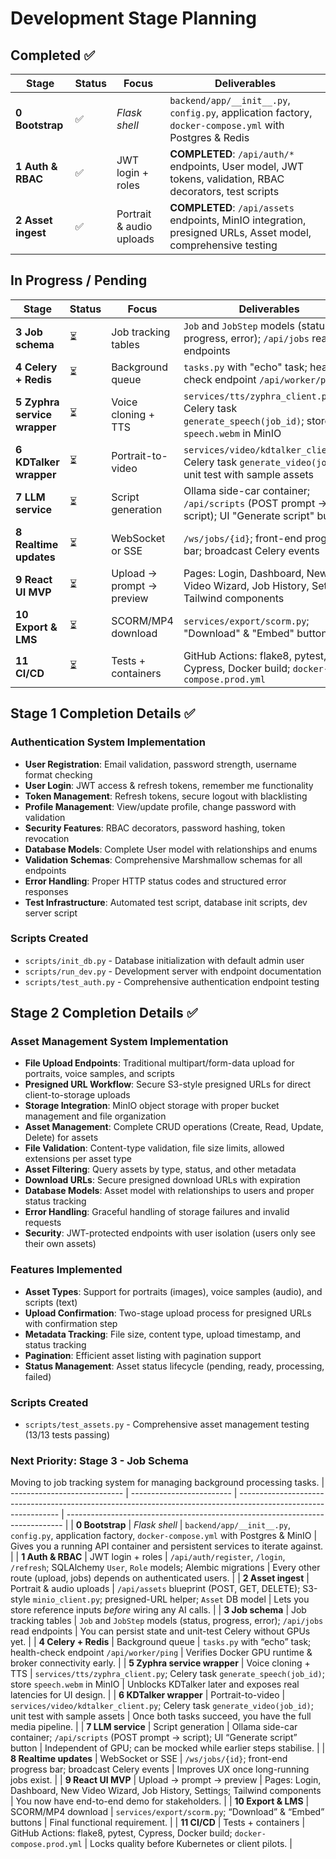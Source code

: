 # Development Stage Planning

## Completed ✅

| Stage                        | Status | Focus                     | Deliverables                                                                                           | 
| ---------------------------- | ------ | ------------------------- | ------------------------------------------------------------------------------------------------------ |
| **0 Bootstrap**              | ✅     | *Flask shell*             | `backend/app/__init__.py`, `config.py`, application factory, `docker-compose.yml` with Postgres & Redis |
| **1 Auth & RBAC**            | ✅     | JWT login + roles         | **COMPLETED**: `/api/auth/*` endpoints, User model, JWT tokens, validation, RBAC decorators, test scripts |
| **2 Asset ingest**           | ✅     | Portrait & audio uploads  | **COMPLETED**: `/api/assets` endpoints, MinIO integration, presigned URLs, Asset model, comprehensive testing |

## In Progress / Pending

| Stage                        | Status | Focus                     | Deliverables                                                                                           |
| ---------------------------- | ------ | ------------------------- | ------------------------------------------------------------------------------------------------------ |
| **3 Job schema**             | ⏳     | Job tracking tables       | `Job` and `JobStep` models (status, progress, error); `/api/jobs` read endpoints                        |
| **4 Celery + Redis**         | ⏳     | Background queue          | `tasks.py` with "echo" task; health-check endpoint `/api/worker/ping`                                   |
| **5 Zyphra service wrapper** | ⏳     | Voice cloning + TTS       | `services/tts/zyphra_client.py`; Celery task `generate_speech(job_id)`; store `speech.webm` in MinIO    |
| **6 KDTalker wrapper**       | ⏳     | Portrait-to-video         | `services/video/kdtalker_client.py`; Celery task `generate_video(job_id)`; unit test with sample assets |
| **7 LLM service**            | ⏳     | Script generation         | Ollama side-car container; `/api/scripts` (POST prompt → script); UI "Generate script" button           |
| **8 Realtime updates**       | ⏳     | WebSocket or SSE          | `/ws/jobs/{id}`; front-end progress bar; broadcast Celery events                                        |
| **9 React UI MVP**           | ⏳     | Upload → prompt → preview | Pages: Login, Dashboard, New Video Wizard, Job History, Settings; Tailwind components                   |
| **10 Export & LMS**          | ⏳     | SCORM/MP4 download        | `services/export/scorm.py`; "Download" & "Embed" buttons                                                |
| **11 CI/CD**                 | ⏳     | Tests + containers        | GitHub Actions: flake8, pytest, Cypress, Docker build; `docker-compose.prod.yml`                        |

## Stage 1 Completion Details ✅

### Authentication System Implementation
- **User Registration**: Email validation, password strength, username format checking
- **User Login**: JWT access & refresh tokens, remember me functionality
- **Token Management**: Refresh tokens, secure logout with blacklisting
- **Profile Management**: View/update profile, change password with validation
- **Security Features**: RBAC decorators, password hashing, token revocation
- **Database Models**: Complete User model with relationships and enums
- **Validation Schemas**: Comprehensive Marshmallow schemas for all endpoints
- **Error Handling**: Proper HTTP status codes and structured error responses
- **Test Infrastructure**: Automated test script, database init scripts, dev server script

### Scripts Created
- `scripts/init_db.py` - Database initialization with default admin user
- `scripts/run_dev.py` - Development server with endpoint documentation  
- `scripts/test_auth.py` - Comprehensive authentication endpoint testing

## Stage 2 Completion Details ✅

### Asset Management System Implementation
- **File Upload Endpoints**: Traditional multipart/form-data upload for portraits, voice samples, and scripts
- **Presigned URL Workflow**: Secure S3-style presigned URLs for direct client-to-storage uploads
- **Storage Integration**: MinIO object storage with proper bucket management and file organization
- **Asset Management**: Complete CRUD operations (Create, Read, Update, Delete) for assets
- **File Validation**: Content-type validation, file size limits, allowed extensions per asset type
- **Asset Filtering**: Query assets by type, status, and other metadata
- **Download URLs**: Secure presigned download URLs with expiration
- **Database Models**: Asset model with relationships to users and proper status tracking
- **Error Handling**: Graceful handling of storage failures and invalid requests
- **Security**: JWT-protected endpoints with user isolation (users only see their own assets)

### Features Implemented
- **Asset Types**: Support for portraits (images), voice samples (audio), and scripts (text)
- **Upload Confirmation**: Two-stage upload process for presigned URLs with confirmation step
- **Metadata Tracking**: File size, content type, upload timestamp, and status tracking
- **Pagination**: Efficient asset listing with pagination support
- **Status Management**: Asset status lifecycle (pending, ready, processing, failed)

### Scripts Created
- `scripts/test_assets.py` - Comprehensive asset management testing (13/13 tests passing)

### Next Priority: Stage 3 - Job Schema
Moving to job tracking system for managing background processing tasks.
| ---------------------------- | ------------------------- | --------------------------------------------------------------------------------------------------------------- | ----------------------------------------------------------------------------- |
| **0 Bootstrap**              | *Flask shell*             | `backend/app/__init__.py`, `config.py`, application factory, `docker-compose.yml` with Postgres & MinIO         | Gives you a running API container and persistent services to iterate against. |
| **1 Auth & RBAC**            | JWT login + roles         | `/api/auth/register`, `/login`, `/refresh`; SQLAlchemy `User`, `Role` models; Alembic migrations                | Every other route (upload, jobs) depends on authenticated users.              |
| **2 Asset ingest**           | Portrait & audio uploads  | `/api/assets` blueprint (POST, GET, DELETE); S3-style `minio_client.py`; presigned-URL helper; `Asset` DB model | Lets you store reference inputs *before* wiring any AI calls.                 |
| **3 Job schema**             | Job tracking tables       | `Job` and `JobStep` models (status, progress, error); `/api/jobs` read endpoints                                | You can persist state and unit-test Celery without GPUs yet.                  |
| **4 Celery + Redis**         | Background queue          | `tasks.py` with “echo” task; health-check endpoint `/api/worker/ping`                                           | Verifies Docker GPU runtime & broker connectivity early.                      |
| **5 Zyphra service wrapper** | Voice cloning + TTS       | `services/tts/zyphra_client.py`; Celery task `generate_speech(job_id)`; store `speech.webm` in MinIO            | Unblocks KDTalker later and exposes real latencies for UI design.             |
| **6 KDTalker wrapper**       | Portrait-to-video         | `services/video/kdtalker_client.py`; Celery task `generate_video(job_id)`; unit test with sample assets         | Once both tasks succeed, you have the full media pipeline.                    |
| **7 LLM service**            | Script generation         | Ollama side-car container; `/api/scripts` (POST prompt → script); UI “Generate script” button                   | Independent of GPU; can be mocked while earlier steps stabilise.              |
| **8 Realtime updates**       | WebSocket or SSE          | `/ws/jobs/{id}`; front-end progress bar; broadcast Celery events                                                | Improves UX once long-running jobs exist.                                     |
| **9 React UI MVP**           | Upload → prompt → preview | Pages: Login, Dashboard, New Video Wizard, Job History, Settings; Tailwind components                           | You now have end-to-end demo for stakeholders.                                |
| **10 Export & LMS**          | SCORM/MP4 download        | `services/export/scorm.py`; “Download” & “Embed” buttons                                                        | Final functional requirement.                                                 |
| **11 CI/CD**                 | Tests + containers        | GitHub Actions: flake8, pytest, Cypress, Docker build; `docker-compose.prod.yml`                                | Locks quality before Kubernetes or client pilots.                             |
